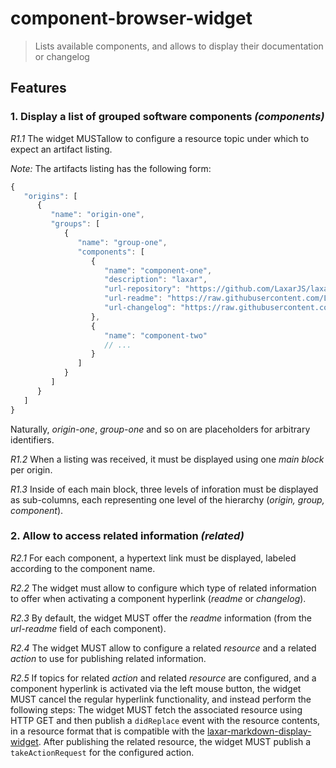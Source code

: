 # component-browser-widget

> Lists available components, and allows to display their documentation or changelog

## Features

### 1. Display a list of grouped software components *(components)*

*R1.1* The widget MUSTallow to configure a resource topic under which to expect an artifact listing.

*Note:* The artifacts listing has the following form:

```js
{
   "origins": [
      {
         "name": "origin-one",
         "groups": [
            {
               "name": "group-one",
               "components": [
                  {
                     "name": "component-one",
                     "description": "laxar",
                     "url-repository": "https://github.com/LaxarJS/laxar",
                     "url-readme": "https://raw.githubusercontent.com/LaxarJS/laxar/master/README.md",
                     "url-changelog": "https://raw.githubusercontent.com/LaxarJS/laxar/master/CHANGELOG.md"
                  },
                  {
                     "name": "component-two"
                     // ...
                  }
               ]
            }
         ]
      }
   ]
}
```

Naturally, *origin-one*, *group-one* and so on are placeholders for arbitrary identifiers.

*R1.2* When a listing was received, it must be displayed using one *main block* per origin.

*R1.3* Inside of each main block, three levels of inforation must be displayed as sub-columns, each representing one level of the hierarchy (*origin, group, component*).


### 2. Allow to access related information *(related)*

*R2.1* For each component, a hypertext link must be displayed, labeled according to the component name.

*R2.2* The widget must allow to configure which type of related information to offer when activating a component hyperlink (*readme* or *changelog*).

*R2.3* By default, the widget MUST offer the *readme* information (from the *url-readme* field of each component).

*R2.4* The widget MUST allow to configure a related *resource* and a related *action* to use for publishing related information.

*R2.5* If topics for related *action* and related *resource* are configured, and a component hyperlink is activated via the left mouse button, the widget MUST cancel the regular hyperlink functionality, and instead perform the following steps:
The widget MUST fetch the associated resource using HTTP GET and then publish a `didReplace` event with the resource contents, in a resource format that is compatible with the [laxar-markdown-display-widget](https://github.com/LaxarJS/ax-markdown-display-widget).
After publishing the related resource, the widget MUST publish a `takeActionRequest` for the configured action.
